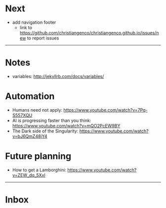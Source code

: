 # Next

* add navigation footer
  * link to https://github.com/christiangenco/christiangenco.github.io/issues/new to report issues

---

# Notes

* variables: http://jekyllrb.com/docs/variables/

# Automation

* Humans need not apply: https://www.youtube.com/watch?v=7Pq-S557XQU
* AI is progressing faster than you think: https://www.youtube.com/watch?v=mQO2PcEW9BY
* The Dark side of the Singularity: https://www.youtube.com/watch?v=bJ6QmZ48jY4

# Future planning

* How to get a Lamborghini: https://www.youtube.com/watch?v=ZEW_dq_5XxI

---

# Inbox
